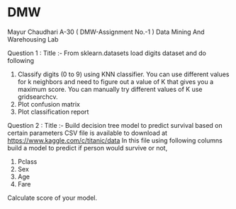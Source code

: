 # DMW

Mayur Chaudhari 
A-30 ( DMW-Assignment No.-1 )
Data Mining And Warehousing Lab

Question 1 :
Title :- From sklearn.datasets load digits dataset and do following
1. Classify digits (0 to 9) using KNN classifier. You can use different values for k neighbors and need to figure out a  value of K that gives you a maximum score. You can manually try different values of K use gridsearchcv.  
2. Plot confusion matrix     
3. Plot classification report

Question 2 :
Title :- Build decision tree model to predict survival based on certain parameters
CSV file is available to download at https://www.kaggle.com/c/titanic/data
In this file using following columns build a model to predict if person would
survive or not,
1. Pclass
2. Sex
3. Age
4. Fare

Calculate score of your model.
